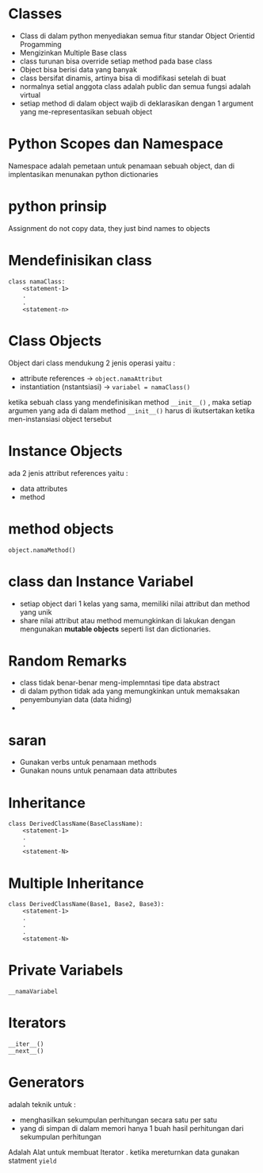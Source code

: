# Classes
- Class di dalam python menyediakan semua fitur standar  Object Orientid Progamming
- Mengizinkan Multiple Base class
- class turunan bisa override setiap method  pada base class
- Object bisa berisi data yang banyak
- class bersifat dinamis, artinya  bisa di modifikasi setelah di buat
- normalnya setial anggota class adalah public dan semua fungsi adalah virtual
- setiap method di dalam object wajib di deklarasikan dengan 1 argument yang me-representasikan sebuah object

# Python Scopes dan Namespace
Namespace adalah pemetaan untuk penamaan sebuah object, dan di implentasikan menunakan python dictionaries

# python prinsip
Assignment do not copy data, they just bind names to objects

# Mendefinisikan class
```
class namaClass:
    <statement-1>
    .
    .
    <statement-n>
```

# Class Objects
Object dari class mendukung 2 jenis operasi yaitu :
- attribute references -> `object.namaAttribut`
- instantiation (nstantsiasi) -> `variabel = namaClass()`

ketika sebuah class yang mendefinisikan method `__init__()` , maka setiap argumen yang ada di dalam method `__init__()` harus di ikutsertakan ketika men-instansiasi object tersebut

# Instance Objects
ada 2 jenis attribut references yaitu :   
- data attributes
- method

# method objects
```
object.namaMethod()
```

# class dan Instance Variabel
- setiap object dari 1 kelas yang sama, memiliki nilai attribut dan method yang unik
- share nilai attribut atau method memungkinkan di lakukan dengan mengunakan **mutable objects** seperti list dan dictionaries. 

# Random Remarks
- class tidak benar-benar meng-implemntasi tipe data abstract
- di dalam python tidak ada yang memungkinkan untuk memaksakan penyembunyian data (data hiding)
- 


# saran
- Gunakan verbs untuk penamaan methods
- Gunakan nouns untuk penamaan data attributes

# Inheritance
```
class DerivedClassName(BaseClassName):
    <statement-1>
    .
    .
    <statement-N>
```

# Multiple Inheritance
```
class DerivedClassName(Base1, Base2, Base3):
    <statement-1>
    .
    .
    .
    <statement-N>
```

# Private Variabels
```
__namaVariabel
```

# Iterators
```
__iter__()
__next__()
```


# Generators
adalah teknik untuk :    
* menghasilkan sekumpulan perhitungan  secara satu per satu
* yang di simpan di dalam memori hanya 1 buah hasil perhitungan dari sekumpulan perhitungan 

Adalah Alat untuk membuat Iterator . ketika mereturnkan data gunakan statment `yield` 
